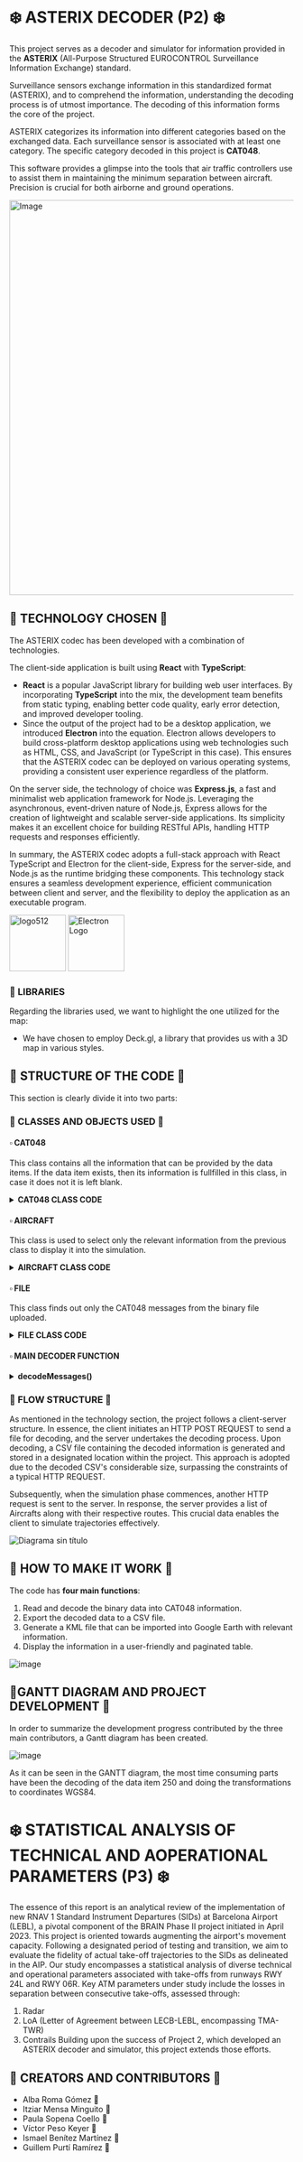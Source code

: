 # ❄️ ASTERIX DECODER (P2) ❄️

This project serves as a decoder and simulator for information provided in the **ASTERIX** (All-Purpose Structured EUROCONTROL Surveillance Information Exchange) standard.

Surveillance sensors exchange information in this standardized format (ASTERIX), and to comprehend the information, understanding the decoding process is of utmost importance. The decoding of this information forms the core of the project.

ASTERIX categorizes its information into different categories based on the exchanged data. Each surveillance sensor is associated with at least one category. The specific category decoded in this project is **CAT048**.

This software provides a glimpse into the tools that air traffic controllers use to assist them in maintaining the minimum separation between aircraft. Precision is crucial for both airborne and ground operations.


<img src="https://github.com/paulasopena/ASTERIX/assets/91852254/4f5e5f1c-4300-44eb-97ca-584fc09b457e" alt="Image" width="700" align="center">


## 🔸 TECHNOLOGY CHOSEN 🔸

The ASTERIX codec has been developed with a combination of technologies. 

The client-side application is built using **React** with **TypeScript**:
* **React** is a popular JavaScript library for building web user interfaces. By incorporating **TypeScript** into the mix, the development team benefits from static typing, enabling better code quality, early error detection, and improved developer tooling.
* Since the output of the project had to be a desktop application, we introduced **Electron** into the equation. Electron allows developers to build cross-platform desktop applications using web technologies such as HTML, CSS, and JavaScript (or TypeScript in this case). This ensures that the ASTERIX codec can be deployed on various operating systems, providing a consistent user experience regardless of the platform.

On the server side, the technology of choice was **Express.js**, a fast and minimalist web application framework for Node.js. Leveraging the asynchronous, event-driven nature of Node.js, Express allows for the creation of lightweight and scalable server-side applications. Its simplicity makes it an excellent choice for building RESTful APIs, handling HTTP requests and responses efficiently.

In summary, the ASTERIX codec adopts a full-stack approach with React TypeScript and Electron for the client-side, Express for the server-side, and Node.js as the runtime bridging these components. This technology stack ensures a seamless development experience, efficient communication between client and server, and the flexibility to deploy the application as an executable program.

<img src="https://github.com/paulasopena/ASTERIX/assets/91852254/505802ce-aa5d-4415-b2e4-d5ae9e2a0ba1" alt="logo512" width="100"> <img src="https://github.com/paulasopena/ASTERIX/assets/91852254/4068cbb2-e449-45a4-ae48-9d584ea5fe79" alt="Electron Logo" width="100"> 


### 🔹 LIBRARIES
Regarding the libraries used, we want to highlight the one utilized for the map:
* We have chosen to employ Deck.gl, a library that provides us with a 3D map in various styles.

## 🔸 STRUCTURE OF THE CODE 🔸

This section is clearly divide it into two parts:
### 🔹 CLASSES AND OBJECTS USED 🔹
#### ▫️ CAT048
This class contains all the information that can be provided by the data items. If the data item exists, then its information is fullfilled in this class, in case it does not it is left blank.
<details>
  <summary><strong>CAT048 CLASS CODE</strong></summary>
  
  ```Javascript
class CAT048 {
  constructor(messages) {
    this.messages = messages
    this.dataSourceIdentifier = { SAC: 0, SIC: 0 }
    this.targetReportDescriptor = {
      TYP: "",
      SIM: "",
      RDP: "",
      SPI: "",
      RAB: ""
    }
    this.measuredPositionPolarCoordinates = { rho: 0, theta: 0 }
    this.calculatedPositionCartesianCoordinates = { x: 0, y: 0 }
    this.calculatedPositionLLACoordinates = { lat: 0, lng: 0 }
    this.mode3ACodeOctalRepresentation = { V: "", G: "", L: "", mode3A: "" }
    this.flightLevelBinaryRepresentation = { V: "", G: "", flightLevel: 0 }
    this.modeCcorrected = 0
    this.heightMeasuredBy3DRadar = { Height: 0 }
    this.radarPlotCharacteristics = {
      SRL: "",
      SRR: "",
      SAM: "",
      PRL: "",
      PAM: "",
      RPD: "",
      APD: ""
    }
    this.timeOfDay = ""
    this.trackNumber = 0
    this.trackStatus = { CNF: "", RAD: "", DOU: "", MAH: "", CDM: "" }
    this.calculatedTrackVelocityPolarCoordinates = { rho: 0, theta: 0 }
    this.aircraftAddress = ""
    this.communicationsACASCapabilityFlightStatus = {
      COM: "",
      STAT: "",
      SI: "",
      MSSC: "",
      ARC: "",
      AIC: "",
      B1A: "",
      B1B: ""
    }
    this.aircraftIdentification = ""
    this.BDSRegisterData = {
      modeS: "",
      RASstatus: 0,
      RollAngle: 0,
      TTAstatus: 0,
      TrueTrackAngle: 0,
      GSstatus: 0,
      GroundSpeed: 0,
      TARstatus: 0,
      TrackAngleRate: 0,
      TAstatus: 0,
      TrueAirspeed: 0,
      HDGstatus: 0,
      HDG: 0,
      IASstatus: 0,
      IAS: 0,
      MACHstatus: 0,
      MACH: 0,
      BARstatus: 0,
      BAR: 0,
      IVVstatus: 0,
      IVV: 0,
      MCPstatus: 0, //1
      MCPaltitude: 0,
      FMSstatus: 0,
      FMSaltitude: 0,
      BPSstatus: 0,
      BPSpressure: 0,
      modeStatus: 0,
      VNAV: 0,
      ALTHold: 0,
      approach: 0,
      targetAltStatus: "",
      targetAltSource: ""
    }
  }
````
</details>

#### ▫️ AIRCRAFT
This class is used to select only the relevant information from the previous class to display it into the simulation. 
<details>
  <summary><strong>AIRCRAFT CLASS CODE</strong></summary>
  
  ```Javascript
class Aircraft {
    constructor(aircraftIdentification, IAS, flightLevel, route, TYP) {
      this.aircraftIdentification = aircraftIdentification
      this.IAS = IAS
      this.flightLevel = flightLevel
      this.route = route
      this.TYP=TYP
    }
  
    addRouteElement(newRoute) {
      this.route.push(newRoute)
    }
  }
````
</details>

#### ▫️ FILE 
This class finds out only the CAT048 messages from the binary file uploaded.

<details>
  <summary><strong>FILE CLASS CODE</strong></summary>
  
  ```Javascript
class File {
  constructor(path) {
    this.path = path;
    this.cat048 = [];
  }

  readFile() {
    const fileBuffer = fs.readFileSync(this.path);

    let i = 0;
    let counter = fileBuffer.readUInt8(2);

    let listByte = [];

    while (i < fileBuffer.length) {
      const array = fileBuffer.slice(i, i + counter);
      listByte.push(array);
      i += counter;

      if (i + 2 < fileBuffer.length) {
        counter = fileBuffer.readUInt8(i + 2);
      }
    }

    for (const arraystring of listByte) {
      const CAT = parseInt(arraystring[0].toString(16).padStart(2, "0"), 16);

      if (CAT === 48) {
        const newcat048 = new CAT048(arraystring);
        this.cat048.push(newcat048);
      }
    }
  }
}
````
</details>

#### ▫️ MAIN DECODER FUNCTION
<details>
  <summary><strong>decodeMessages()</strong></summary>

```Javascript
async decodeMessages() {
    const length = this.messages.readUInt16BE(1) // Comencem a llegir 16 desde la posició 1 (ens saltem la CAT)
    const realLength = this.messages.length
    assert.strictEqual(length, realLength, "Length mismatch.")

    var i = 0
    var moreFSPEC = true

    var numFSPEC = 0

    while (i <= 4) {
      // Analitzem el FSPEC
      if (moreFSPEC) {
        var currentByte = this.messages.readUInt8(i + 3)
        const binaryArray = currentByte
          .toString(2)
          .padStart(8, "0")
          .split("")
          .reverse() // [7,6,5,4,3,2,1,0]

        if (binaryArray[0] === "1") {
          numFSPEC += 1
        } else {
          numFSPEC += 1 // Aquí també per saber quants 'blocs' de data items també, el últim FSPEC será false però tindrem 3 blocs (bytes)
          moreFSPEC = false
        }
      }
      i = i + 1
    }

    var j = 0
    var counter = 3

    while (j < numFSPEC) {
      var currentByte = this.messages.readUInt8(j + 3)
      const binaryArray = currentByte
        .toString(2)
        .padStart(8, "0")
        .split("")
        .reverse() // [7,6,5,4,3,2,1,0]

      switch (j) {
        case 0:
          /*  
                        Data Item I048/010, Data Source Identifier
                        Definition: Identification of the radar station from which the data is received.
                        Format: Two-octet fixed length Data Item.
                    */
          if (binaryArray[7] === "1") {
            var parameter = this.messages.subarray(
              numFSPEC + counter,
              numFSPEC + counter + 2
            )
            this.setDataSourceIdentifier(parameter)
            counter = counter + 2
          } else {
            console.log("Data Source Identifier: null")
          }

          /*  
                        Data Item I048/140, Time of Day
                        Definition: Absolute time stamping expressed as Co-ordinated Universal Time (UTC).
                        Format: Three-octet fixed length Data Item. 
                    */
          if (binaryArray[6] === "1") {
            var parameter = this.messages.subarray(
              numFSPEC + counter,
              numFSPEC + counter + 3
            )
            this.setTimeOfDay(parameter)
            counter = counter + 3
          } else {
            console.log("Time of Day: null")
          }

          /*
                        Data Item I048/020, Target Report Descriptor
                        Definition: Type and properties of the target report.
                        Format: Variable length Data Item comprising a first part of one-octet, followed by one-octet extents 
                        as necessary.
                    */
          if (binaryArray[5] === "1") {
            var numTarget = 0
            var moreTarget = true
            var i = 0

            while (i <= 3) {
              if (moreTarget) {
                var octet1 = this.messages
                  .readUInt8(numFSPEC + counter + i)
                  .toString(2)
                  .padStart(8, "0")
                  .split("")
                if (octet1[7] === "1") {
                  numTarget += 1
                } else {
                  numTarget += 1
                  moreTarget = false
                }
              }
              i = i + 1
            }

            var parameter

            if (numTarget == 1) {
              parameter = this.messages.subarray(
                numFSPEC + counter,
                numFSPEC + counter + 1
              )
              counter = counter + 1
            } else if (numTarget == 2) {
              parameter = this.messages.subarray(
                numFSPEC + counter,
                numFSPEC + counter + 2
              )
              counter = counter + 2
            } else {
              parameter = this.messages.subarray(
                numFSPEC + counter,
                numFSPEC + counter + 3
              )
              counter = counter + 3
            }

            this.setTargetReportDescriptor(parameter, numTarget)
          } else {
            console.log("Target Report Descriptor: null")
          }

          /*
                        Data Item I048/040, Measured Position in Polar Co-ordinates
                        Definition: Measured position of an aircraft in local polar co-ordinates.
                        Format: Four-octet fixed length Data Item.
                    */
          if (binaryArray[4] === "1") {
            var parameter = this.messages.subarray(
              numFSPEC + counter,
              numFSPEC + counter + 4
            )
            this.setMeasuredPositionPolarCoordinates(parameter)
            counter = counter + 4
          }

          /*
                        Data Item I048/070, Mode-3/A Code in Octal Representation
                        Definition: Mode-3/A code converted into octal representation.
                        Format: Two-octet fixed length Data Item.
                    */
          if (binaryArray[3] === "1") {
            var parameter = this.messages.subarray(
              numFSPEC + counter,
              numFSPEC + counter + 2
            )
            this.setMode3ACodeOctalRepresentation(parameter)
            counter = counter + 2
          }

          /*
                        Data Item I048/090, Flight Level in Binary Representation
                        Definition: Flight Level converted into binary representation.
                        Format: Two-octet fixed length Data Item.
                    */
          if (binaryArray[2] === "1") {
            var parameter = this.messages.subarray(
              numFSPEC + counter,
              numFSPEC + counter + 2
            )
            this.setFlightLevelBinaryRepresentation(parameter)
            counter = counter + 2
          }

          /*
                        Data Item I048/130, Radar Plot Characteristics
                        Definition: Additional information on the quality of the target report.
                        Format: Compound Data Item.
                    */
          if (binaryArray[1] === "1") {
            var parameter = this.messages.subarray(
              numFSPEC + counter,
              numFSPEC + counter + 1
            )
            var octet = parameter[0].toString(2).padStart(8, "0")

            var subfieldCounter = 0

            if (octet[0] === "1") {
              var parameter = this.messages.subarray(
                numFSPEC + counter + subfieldCounter + 1,
                numFSPEC + counter + subfieldCounter + 2
              )
              var srl = parameter[0].toString(2).padStart(8, "0")
              this.setRadarPlotCharacteristics(srl, 0)
              subfieldCounter += 1
            }
            if (octet[1] === "1") {
              var parameter = this.messages.subarray(
                numFSPEC + counter + subfieldCounter + 1,
                numFSPEC + counter + subfieldCounter + 2
              )
              var srr = parameter[0].toString(2).padStart(8, "0")
              this.setRadarPlotCharacteristics(srr, 1)
              subfieldCounter += 1
            }
            if (octet[2] === "1") {
              var parameter = this.messages.subarray(
                numFSPEC + counter + subfieldCounter + 1,
                numFSPEC + counter + subfieldCounter + 2
              )
              var sam = parameter[0].toString(2).padStart(8, "0")
              this.setRadarPlotCharacteristics(sam, 2)
              subfieldCounter += 1
            }
            if (octet[3] === "1") {
              var parameter = this.messages.subarray(
                numFSPEC + counter + subfieldCounter + 1,
                numFSPEC + counter + subfieldCounter + 2
              )
              var prl = parameter[0].toString(2).padStart(8, "0")
              this.setRadarPlotCharacteristics(prl, 3)
              subfieldCounter += 1
            }
            if (octet[4] === "1") {
              var parameter = this.messages.subarray(
                numFSPEC + counter + subfieldCounter + 1,
                numFSPEC + counter + subfieldCounter + 2
              )
              var pam = parameter[0].toString(2).padStart(8, "0")
              this.setRadarPlotCharacteristics(pam, 4)
              subfieldCounter += 1
            }
            if (octet[5] === "1") {
              var parameter = this.messages.subarray(
                numFSPEC + counter + subfieldCounter + 1,
                numFSPEC + counter + subfieldCounter + 2
              )
              var rpd = parameter[0].toString(2).padStart(8, "0")
              this.setRadarPlotCharacteristics(rpd, 5)
              subfieldCounter += 1
            }
            if (octet[6] === "1") {
              var parameter = this.messages.subarray(
                numFSPEC + counter + subfieldCounter + 1,
                numFSPEC + counter + subfieldCounter + 2
              )
              var apd = parameter[0].toString(2).padStart(8, "0")
              this.setRadarPlotCharacteristics(apd, 6)
              subfieldCounter += 1
            }
            if (octet[7] === "1") {
              //End of primary subfield
            }

            var subfieldLength = subfieldCounter + 1
            counter = counter + subfieldLength
          }
          break
        case 1:
          /*
                        Data Item I048/220, Aircraft Address
                        Definition: Aircraft address (24-bits Mode S address) assigned uniquely to each aircraft.
                        Format: Three-octet fixed length Data Item.
                    */
          if (binaryArray[7] === "1") {
            var parameter = this.messages.subarray(
              numFSPEC + counter,
              numFSPEC + counter + 3
            )
            this.setAircraftAddress(parameter)
            counter = counter + 3
          }

          /*
                        Data Item I048/240, Aircraft Identification
                        Definition: Aircraft identification (in 8 characters) obtained from an aircraft equipped with a 
                        Mode S transponder.
                        Format: Six-octet fixed length Data Item.
                    */
          if (binaryArray[6] === "1") {
            var parameter = this.messages.subarray(
              numFSPEC + counter,
              numFSPEC + counter + 6
            )
            this.setAircraftIdentification(parameter)
            counter = counter + 6
          }

          /*
                        Data Item I048/250, BDS Register Data
                        Definition: BDS Register Data as extracted from the aircraft transponder.
                        Format: Repetitive Data Item starting with a one-octet Field Repetition Indicator (REP) followed 
                        by at least one BDS Register comprising one seven octet BDS Register Data and one octet BDS Register 
                        code.
                    */
          if (binaryArray[5] === "1") {
            var parameterRepetition = this.messages.subarray(
              numFSPEC + counter,
              numFSPEC + counter + 1
            )
            const bitsRepetition = parameterRepetition[0]
              .toString(2)
              .padStart(8, "0")
            const numberBDS = parseInt(bitsRepetition, 2)
            counter = counter + 1
            let byteBDS = counter
            for (let i = 0; i < numberBDS; i += 1) {
              var parameterBDSData = this.messages.subarray(
                numFSPEC + byteBDS,
                numFSPEC + byteBDS + 8
              )
              const bitsBDSData = parameterBDSData[0]
                .toString(2)
                .padStart(8, "0")
              const bitsBDSData2 = parameterBDSData[1]
                .toString(2)
                .padStart(8, "0")
              const bitsBDSData3 = parameterBDSData[2]
                .toString(2)
                .padStart(8, "0")
              const bitsBDSData4 = parameterBDSData[3]
                .toString(2)
                .padStart(8, "0")
              const bitsBDSData5 = parameterBDSData[4]
                .toString(2)
                .padStart(8, "0")
              const bitsBDSData6 = parameterBDSData[5]
                .toString(2)
                .padStart(8, "0")
              const bitsBDSData7 = parameterBDSData[6]
                .toString(2)
                .padStart(8, "0")
              const chainBitsDataBDS =
                bitsBDSData +
                bitsBDSData2 +
                bitsBDSData3 +
                bitsBDSData4 +
                bitsBDSData5 +
                bitsBDSData6 +
                bitsBDSData7
              var parameterBDSRegister = this.messages.subarray(
                numFSPEC + byteBDS + 7,
                numFSPEC + byteBDS + 8
              )
              this.setModeBDS(parameterBDSRegister, chainBitsDataBDS)
              byteBDS = byteBDS + 8
            }

            counter = counter + numberBDS * 8
          }

          /*
                        Data Item I048/161, Track Number
                        Definition: An integer value representing a unique reference to a track record within a particular 
                        track file.
                        Format: Two-octet fixed length Data Item.
                    */
          if (binaryArray[4] === "1") {
            var parameterTrackNumber = this.messages.subarray(
              numFSPEC + counter,
              numFSPEC + counter + 2
            )
            this.setTrackNumber(parameterTrackNumber)
            counter = counter + 2
          }

          /*
                        Data Item I048/042, Calculated Position in Cartesian Co-ordinates
                        Definition: Calculated position of an aircraft in Cartesian co-ordinates.
                        Format: Four-octet fixed length Data Item in Two’s Complement.
                    */
          if (binaryArray[3] === "1") {
            var parameterCartesianCoordinates = this.messages.subarray(
              numFSPEC + counter,
              numFSPEC + counter + 4
            )
            this.setCalculatedPositionCartesianCoordinates(
              parameterCartesianCoordinates
            )
            counter = counter + 4
          }

          /*
                        Data Item I048/200, Calculated Track Velocity in Polar Co-ordinates
                        Definition: Calculated track velocity expressed in polar co-ordinates.
                        Format: Four-octet fixed length Data Item.
                    */
          if (binaryArray[2] === "1") {
            var parameterTrackVelocity = this.messages.subarray(
              numFSPEC + counter,
              numFSPEC + counter + 4
            )
            this.setCalculatedTrackVelocityPolarCoordinates(
              parameterTrackVelocity
            )
            counter = counter + 4
          }

          /*
                        Data Item I048/170, Track Status
                        Definition: Status of monoradar track (PSR and/or SSR updated).
                        Format: Variable length Data Item comprising a first part of one-octet, followed by one-octet 
                        extents as necessary.
                    */
          if (binaryArray[1] === "1") {
            var parameterTrackStatus = this.messages.subarray(
              numFSPEC + counter,
              numFSPEC + counter + 1
            )
            this.setTrackStatus(parameterTrackStatus)
            const firstByteTrackStatus = parameterTrackStatus[0]
              .toString(2)
              .padStart(8, "0")
            const fx = firstByteTrackStatus.split("")
            counter = counter + 1
            if (fx[7] === "1") {
              var parameterTrackStatusSecondByte = this.messages.subarray(
                numFSPEC + counter + 1,
                numFSPEC + counter + 2
              )
              this.setTrackStatus2(parameterTrackStatusSecondByte)
              counter = counter + 1
            }
          }
          break
        case 2:
          /*
                        No s'ha d'analitzar (I048/210)
                        Four-octet fixed length Data Item.
                    */
          if (binaryArray[7] === "1") {
            counter = counter + 4
          }

          /*
                        No s'ha d'analitzar (I048/030)
                        Variable length Data Item comprising a first part of one-octet, followed by one-octet extents as necessary.
                    */
          if (binaryArray[6] === "1") {
            var numTarget = 0
            var moreTarget = true
            var i = 0

            while (moreTarget) {
              var octet1 = this.messages
                .readUInt8(numFSPEC + counter + i)
                .toString(2)
                .padStart(8, "0")
                .split("")
              if (octet1[7] === "1") {
                numTarget += 1
              } else {
                numTarget += 1
                moreTarget = false
              }
              i = i + 1
            }

            counter = counter + numTarget
          }

          /*
                        No s'ha d'analitzar (I048/080)
                        Two-octet fixed length Data Item.
                    */
          if (binaryArray[5] === "1") {
            counter = counter + 2
          }

          /*
                        No s'ha d'analitzar (I048/100)
                        Four-octet fixed length Data Item.
                    */
          if (binaryArray[4] === "1") {
            counter = counter + 4
          }

          /*
                        Data Item I048/110, Height Measured by a 3D Radar
                        Definition: Height of a target as measured by a 3D radar. The height shall use mean sea level as the 
                        zero reference level.
                        Format: Two-octet fixed length Data Item.
                    */
          if (binaryArray[3] === "1") {
            var parameter = this.messages.subarray(
              numFSPEC + counter,
              numFSPEC + counter + 2
            )
            this.setHeightMeasuredBy3DRadar(parameter)
            counter = counter + 2
          }

          /*
                        No s'ha d'analitzar (I048/120)
                        Compound Data Item, comprising a primary subfield of one octet, followed by one of the two defined subfields.
                    */
          if (binaryArray[2] === "1") {
            var octet1 = this.messages
              .readUInt8(numFSPEC + counter)
              .toString(2)
              .padStart(8, "0")
              .split("")
            if (octet1[0] === "1") {
              counter = counter + 3
            } else if (octet1[1] === "1") {
              counter = counter + 8
            }
          }

          /*
                        Data Item I048/230, Communications/ACAS Capability and Flight Status
                        Definition: Communications capability of the transponder, capability of the on-board ACAS equipment 
                        and flight status.
                        Format: Two-octet fixed length Data Item.
                    */
          if (binaryArray[1] === "1") {
            var parameter = this.messages.subarray(
              numFSPEC + counter,
              numFSPEC + counter + 2
            )
            this.setCommunicationsACASCapabilityFlightStatus(parameter)
            counter = counter + 2
          }
          break
      }
      this.setModeCCorrected()
      this.setLatitudeLongitude()
      j += 1
    }
  }
````
  
</details>

### 🔹 FLOW STRUCTURE 🔹

As mentioned in the technology section, the project follows a client-server structure. In essence, the client initiates an HTTP POST REQUEST to send a file for decoding, and the server undertakes the decoding process. Upon decoding, a CSV file containing the decoded information is generated and stored in a designated location within the project. This approach is adopted due to the decoded CSV's considerable size, surpassing the constraints of a typical HTTP REQUEST.

Subsequently, when the simulation phase commences, another HTTP request is sent to the server. In response, the server provides a list of Aircrafts along with their respective routes. This crucial data enables the client to simulate trajectories effectively.

![Diagrama sin título](https://github.com/paulasopena/ASTERIX/assets/91852254/a4b9a790-7e8a-4280-a4c1-cad4a27286de)

## 🔸 HOW TO MAKE IT WORK 🔸

The code has **four main functions**:

1. Read and decode the binary data into CAT048 information.
2. Export the decoded data to a CSV file.
3. Generate a KML file that can be imported into Google Earth with relevant information.
4. Display the information in a user-friendly and paginated table.
  
![image](https://github.com/paulasopena/ASTERIX/assets/91852254/5a0585ea-d2c6-456e-8d31-6ebbd4a858b9)


## 🔸GANTT DIAGRAM AND PROJECT DEVELOPMENT 🔸

In order to summarize the development progress contributed by the three main contributors, a Gantt diagram has been created.

![image](https://github.com/paulasopena/ASTERIX/assets/91852254/ea64e0e1-79ed-4463-819c-d565444c29f7)

As it can be seen in the GANTT diagram, the most time consuming parts have been the decoding of the data item 250 and doing the transformations to coordinates WGS84.

# ❄️ STATISTICAL ANALYSIS OF TECHNICAL AND AOPERATIONAL PARAMETERS (P3) ❄️

The essence of this report is an analytical review of the implementation of new RNAV 1 Standard Instrument Departures (SIDs) at Barcelona Airport (LEBL), a pivotal component of the BRAIN Phase II project initiated in April 2023. This project is oriented towards augmenting the airport's movement capacity. Following a designated period of testing and transition, we aim to evaluate the fidelity of actual take-off trajectories to the SIDs as delineated in the AIP.
Our study encompasses a statistical analysis of diverse technical and operational parameters associated with take-offs from runways RWY 24L and RWY 06R. Key ATM parameters under study include the losses in separation between consecutive take-offs, assessed through:
1. Radar
2. LoA (Letter of Agreement between LECB-LEBL, encompassing TMA-TWR)
3. Contrails
Building upon the success of Project 2, which developed an ASTERIX decoder and simulator, this project extends those efforts.


## 🔸 CREATORS AND CONTRIBUTORS 🔸

* Alba Roma Gómez 🌺
* Itziar Mensa Minguito 🌻
* Paula Sopena Coello 🌼
* Víctor Peso Keyer 🪻
* Ismael Benítez Martínez 🍃
* Guillem Purtí Ramírez 🍂


